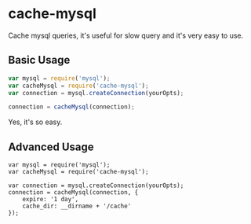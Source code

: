 # cache-mysql
Cache mysql queries, it's useful for slow query and it's very easy to use.

## Basic Usage
```js
var mysql = require('mysql');
var cacheMysql = require('cache-mysql');
var connection = mysql.createConnection(yourOpts);

connection = cacheMysql(connection);
```
Yes, it's so easy.
## Advanced Usage
```
var mysql = require('mysql');
var cacheMysql = require('cache-mysql');

var connection = mysql.createConnection(yourOpts);
connection = cacheMysql(connection, {
    expire: '1 day',
    cache_dir: __dirname + '/cache'
});
```